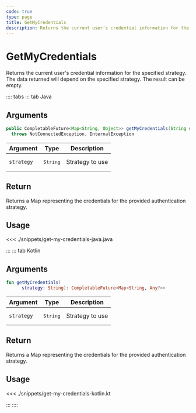 ```yaml
---
code: true
type: page
title: GetMyCredentials
description: Returns the current user's credential information for the specified strategy.
---
```


# GetMyCredentials

Returns the current user's credential information for the specified strategy. The data returned will depend on the specified strategy. The result can be empty.

:::: tabs
::: tab Java

## Arguments

```java
public CompletableFuture<Map<String, Object>> getMyCredentials(String strategy)
  throws NotConnectedException, InternalException
```

| Argument   | Type              | Description     |
|------------|-------------------|-----------------|
| `strategy` | <pre>String</pre> | Strategy to use |

## Return

Returns a Map representing the credentials for the provided authentication strategy.

## Usage

<<< ./snippets/get-my-credentials-java.java

:::
::: tab Kotlin

## Arguments

```kotlin
fun getMyCredentials(
      strategy: String): CompletableFuture<Map<String, Any?>>
```

| Argument   | Type              | Description     |
|------------|-------------------|-----------------|
| `strategy` | <pre>String</pre> | Strategy to use |

## Return

Returns a Map representing the credentials for the provided authentication strategy.

## Usage

<<< ./snippets/get-my-credentials-kotlin.kt


:::
::::